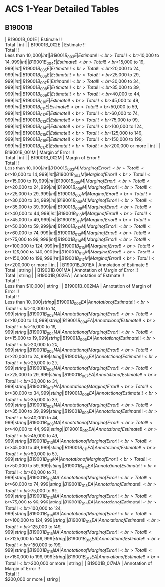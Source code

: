 # ACS 1-Year Detailed Tables

## B19001B

| B19001B_001E | Estimate !!<br>Total | int |
| B19001B_002E | Estimate !!<br>Total !!<br>Less than $10,000 | int |
| B19001B_003E | Estimate !!<br>Total !!<br>$10,000 to $14,999 | int |
| B19001B_004E | Estimate !!<br>Total !!<br>$15,000 to $19,999 | int |
| B19001B_005E | Estimate !!<br>Total !!<br>$20,000 to $24,999 | int |
| B19001B_006E | Estimate !!<br>Total !!<br>$25,000 to $29,999 | int |
| B19001B_007E | Estimate !!<br>Total !!<br>$30,000 to $34,999 | int |
| B19001B_008E | Estimate !!<br>Total !!<br>$35,000 to $39,999 | int |
| B19001B_009E | Estimate !!<br>Total !!<br>$40,000 to $44,999 | int |
| B19001B_010E | Estimate !!<br>Total !!<br>$45,000 to $49,999 | int |
| B19001B_011E | Estimate !!<br>Total !!<br>$50,000 to $59,999 | int |
| B19001B_012E | Estimate !!<br>Total !!<br>$60,000 to $74,999 | int |
| B19001B_013E | Estimate !!<br>Total !!<br>$75,000 to $99,999 | int |
| B19001B_014E | Estimate !!<br>Total !!<br>$100,000 to $124,999 | int |
| B19001B_015E | Estimate !!<br>Total !!<br>$125,000 to $149,999 | int |
| B19001B_016E | Estimate !!<br>Total !!<br>$150,000 to $199,999 | int |
| B19001B_017E | Estimate !!<br>Total !!<br>$200,000 or more | int |
| B19001B_001M | Margin of Error !!<br>Total | int |
| B19001B_002M | Margin of Error !!<br>Total !!<br>Less than $10,000 | int |
| B19001B_003M | Margin of Error !!<br>Total !!<br>$10,000 to $14,999 | int |
| B19001B_004M | Margin of Error !!<br>Total !!<br>$15,000 to $19,999 | int |
| B19001B_005M | Margin of Error !!<br>Total !!<br>$20,000 to $24,999 | int |
| B19001B_006M | Margin of Error !!<br>Total !!<br>$25,000 to $29,999 | int |
| B19001B_007M | Margin of Error !!<br>Total !!<br>$30,000 to $34,999 | int |
| B19001B_008M | Margin of Error !!<br>Total !!<br>$35,000 to $39,999 | int |
| B19001B_009M | Margin of Error !!<br>Total !!<br>$40,000 to $44,999 | int |
| B19001B_010M | Margin of Error !!<br>Total !!<br>$45,000 to $49,999 | int |
| B19001B_011M | Margin of Error !!<br>Total !!<br>$50,000 to $59,999 | int |
| B19001B_012M | Margin of Error !!<br>Total !!<br>$60,000 to $74,999 | int |
| B19001B_013M | Margin of Error !!<br>Total !!<br>$75,000 to $99,999 | int |
| B19001B_014M | Margin of Error !!<br>Total !!<br>$100,000 to $124,999 | int |
| B19001B_015M | Margin of Error !!<br>Total !!<br>$125,000 to $149,999 | int |
| B19001B_016M | Margin of Error !!<br>Total !!<br>$150,000 to $199,999 | int |
| B19001B_017M | Margin of Error !!<br>Total !!<br>$200,000 or more | int |
| B19001B_001EA | Annotation of Estimate !!<br>Total | string |
| B19001B_001MA | Annotation of Margin of Error !!<br>Total | string |
| B19001B_002EA | Annotation of Estimate !!<br>Total !!<br>Less than $10,000 | string |
| B19001B_002MA | Annotation of Margin of Error !!<br>Total !!<br>Less than $10,000 | string |
| B19001B_003EA | Annotation of Estimate !!<br>Total !!<br>$10,000 to $14,999 | string |
| B19001B_003MA | Annotation of Margin of Error !!<br>Total !!<br>$10,000 to $14,999 | string |
| B19001B_004EA | Annotation of Estimate !!<br>Total !!<br>$15,000 to $19,999 | string |
| B19001B_004MA | Annotation of Margin of Error !!<br>Total !!<br>$15,000 to $19,999 | string |
| B19001B_005EA | Annotation of Estimate !!<br>Total !!<br>$20,000 to $24,999 | string |
| B19001B_005MA | Annotation of Margin of Error !!<br>Total !!<br>$20,000 to $24,999 | string |
| B19001B_006EA | Annotation of Estimate !!<br>Total !!<br>$25,000 to $29,999 | string |
| B19001B_006MA | Annotation of Margin of Error !!<br>Total !!<br>$25,000 to $29,999 | string |
| B19001B_007EA | Annotation of Estimate !!<br>Total !!<br>$30,000 to $34,999 | string |
| B19001B_007MA | Annotation of Margin of Error !!<br>Total !!<br>$30,000 to $34,999 | string |
| B19001B_008EA | Annotation of Estimate !!<br>Total !!<br>$35,000 to $39,999 | string |
| B19001B_008MA | Annotation of Margin of Error !!<br>Total !!<br>$35,000 to $39,999 | string |
| B19001B_009EA | Annotation of Estimate !!<br>Total !!<br>$40,000 to $44,999 | string |
| B19001B_009MA | Annotation of Margin of Error !!<br>Total !!<br>$40,000 to $44,999 | string |
| B19001B_010EA | Annotation of Estimate !!<br>Total !!<br>$45,000 to $49,999 | string |
| B19001B_010MA | Annotation of Margin of Error !!<br>Total !!<br>$45,000 to $49,999 | string |
| B19001B_011EA | Annotation of Estimate !!<br>Total !!<br>$50,000 to $59,999 | string |
| B19001B_011MA | Annotation of Margin of Error !!<br>Total !!<br>$50,000 to $59,999 | string |
| B19001B_012EA | Annotation of Estimate !!<br>Total !!<br>$60,000 to $74,999 | string |
| B19001B_012MA | Annotation of Margin of Error !!<br>Total !!<br>$60,000 to $74,999 | string |
| B19001B_013EA | Annotation of Estimate !!<br>Total !!<br>$75,000 to $99,999 | string |
| B19001B_013MA | Annotation of Margin of Error !!<br>Total !!<br>$75,000 to $99,999 | string |
| B19001B_014EA | Annotation of Estimate !!<br>Total !!<br>$100,000 to $124,999 | string |
| B19001B_014MA | Annotation of Margin of Error !!<br>Total !!<br>$100,000 to $124,999 | string |
| B19001B_015EA | Annotation of Estimate !!<br>Total !!<br>$125,000 to $149,999 | string |
| B19001B_015MA | Annotation of Margin of Error !!<br>Total !!<br>$125,000 to $149,999 | string |
| B19001B_016EA | Annotation of Estimate !!<br>Total !!<br>$150,000 to $199,999 | string |
| B19001B_016MA | Annotation of Margin of Error !!<br>Total !!<br>$150,000 to $199,999 | string |
| B19001B_017EA | Annotation of Estimate !!<br>Total !!<br>$200,000 or more | string |
| B19001B_017MA | Annotation of Margin of Error !!<br>Total !!<br>$200,000 or more | string |


